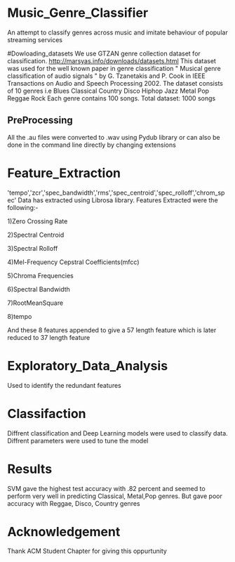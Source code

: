 # Music_Genre_Classifier
An attempt to classify genres across music and imitate behaviour of popular streaming services

#Dowloading_datasets
We use GTZAN genre collection dataset for classification. 
http://marsyas.info/downloads/datasets.html
This dataset was used for the well known paper in genre classification " Musical genre classification of audio signals " by G. Tzanetakis and P. Cook in IEEE Transactions on Audio and Speech Processing 2002.
The dataset consists of 10 genres i.e
Blues
Classical
Country
Disco
Hiphop
Jazz
Metal
Pop
Reggae
Rock
Each genre contains 100 songs. Total dataset: 1000 songs

## PreProcessing

All the .au files were converted to .wav using Pydub library or can also be done in the command line directly by changing extensions

# Feature_Extraction
'tempo','zcr','spec_bandwidth','rms','spec_centroid','spec_rolloff','chrom_spec'
Data has extracted using Librosa library. Features Extracted were the following:-

1)Zero Crossing Rate

2)Spectral Centroid

3)Spectral Rolloff

4)Mel-Frequency Cepstral Coefficients(mfcc)

5)Chroma Frequencies

6)Spectral Bandwidth

7)RootMeanSquare

8)tempo

And these 8 features appended to give a 57 length feature which is later reduced to 37 length feature

# Exploratory_Data_Analysis
Used to identify the redundant features

# Classifaction
Diffrent classification and Deep Learning models were used to classify data. Diffrent parameters were used to tune the model

# Results
SVM gave the highest test accuracy with .82 percent and seemed to perform very well in predicting Classical, Metal,Pop genres. But gave poor accuracy with Reggae, Disco, Country genres

# Acknowledgement

Thank ACM Student Chapter for giving this oppurtunity
